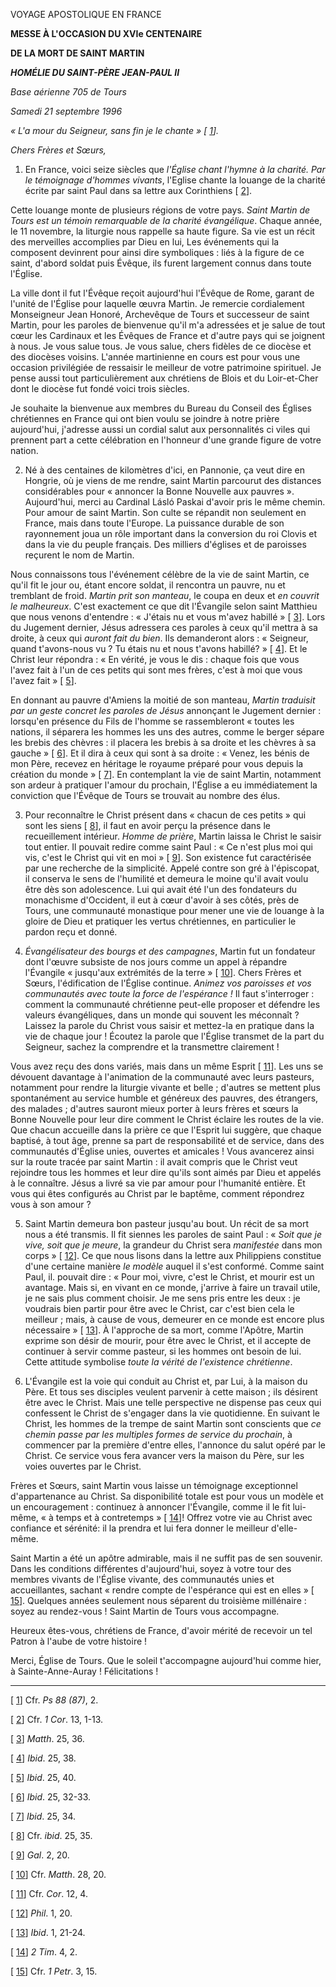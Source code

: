 VOYAGE APOSTOLIQUE EN FRANCE

**MESSE À L'OCCASION DU XVIe CENTENAIRE**

**DE LA MORT DE SAINT MARTIN**

***HOMÉLIE DU SAINT-PÈRE JEAN-PAUL II***

*Base aérienne 705 de Tours*

*Samedi 21 septembre 1996*

*« L'a* *mour du Seigneur, sans fin je le chante » [ [1](#_ftn1 "")].*

*Chers Frères et Sœurs,*

1. En France, voici seize siècles que *l'Église chant l'hymne à la charité. Par le témoignage d'hommes vivants*, l'Eglise chante la louange de la charité écrite par saint Paul dans sa lettre aux Corinthiens [ [2](#_ftn2 "")].

Cette louange monte de plusieurs régions de votre pays. *Saint Martin de Tours est un témoin remarquable de la charité évangélique*. Chaque année, le 11 novembre, la liturgie nous rappelle sa haute figure. Sa vie est un récit des merveilles accomplies par Dieu en lui, Les événements qui la composent devinrent pour ainsi dire symboliques : liés à la figure de ce saint, d'abord soldat puis Évêque, ils furent largement connus dans toute l'Église.

La ville dont il fut l'Évêque reçoit aujourd'hui l'Évêque de Rome, garant de l'unité de l'Église pour laquelle œuvra Martin. Je remercie cordialement Monseigneur Jean Honoré, Archevêque de Tours et successeur de saint Martin, pour les paroles de bienvenue qu'il m'a adressées et je salue de tout cœur les Cardinaux et les Évêques de France et d'autre pays qui se joignent à nous. Je vous salue tous. Je vous salue, chers fidèles de ce diocèse et des diocèses voisins. L'année martinienne en cours est pour vous une occasion privilégiée de ressaisir le meilleur de votre patrimoine spirituel. Je pense aussi tout particulièrement aux chrétiens de Blois et du Loir-et-Cher dont le diocèse fut fondé voici trois siècles.

Je souhaite la bienvenue aux membres du Bureau du Conseil des Églises chrétiennes en France qui ont bien voulu se joindre à notre prière aujourd'hui, j'adresse aussi un cordial salut aux personnalités ci viles qui prennent part a cette célébration en l'honneur d'une grande figure de votre nation.

2. Né à des centaines de kilomètres d'ici, en Pannonie, ça veut dire en Hongrie, où je viens de me rendre, saint Martin parcourut des distances considérables pour « annoncer la Bonne Nouvelle aux pauvres ». Aujourd'hui, merci au Cardinal Lásló Paskai d'avoir pris le même chemin. Pour amour de saint Martin. Son culte se répandit non seulement en France, mais dans toute l'Europe. La puissance durable de son rayonnement joua un rôle important dans la conversion du roi Clovis et dans la vie du peuple français. Des milliers d'églises et de paroisses reçurent le nom de Martin.

Nous connaissons tous l'événement célèbre de la vie de saint Martin, ce qu'il fit le jour ou, étant encore soldat, il rencontra un pauvre, nu et tremblant de froid. *Martin prit son manteau*, le coupa en deux et *en couvrit le malheureux*. C'est exactement ce que dit l'Évangile selon saint Matthieu que nous venons d'entendre : « J'étais nu et vous m'avez habillé »  [ [3](#_ftn3 "")]. Lors du Jugement dernier, Jésus adressera ces paroles à ceux qu'il mettra à sa droite, à ceux qui *auront fait du bien*. Ils demanderont alors : « Seigneur, quand t'avons-nous vu ? Tu étais nu et nous t'avons habillé? » [ [4](#_ftn4 "")]. Et le Christ leur répondra : « En vérité, je vous le dis : chaque fois que vous l'avez fait à l'un de ces petits qui sont mes frères, c'est à moi que vous l'avez fait » [ [5](#_ftn5 "")].

En donnant au pauvre d'Amiens la moitié de son manteau, *Martin traduisit par un geste concret les paroles de Jésus* annonçant le Jugement dernier : lorsqu'en présence du Fils de l'homme se rassembleront « toutes les nations, il séparera les hommes les uns des autres, comme le berger sépare les brebis des chèvres : il placera les brebis à sa droite et les chèvres à sa gauche » [ [6](#_ftn6 "")]. Et il dira à ceux qui sont à sa droite : « Venez, les bénis de mon Père, recevez en héritage le royaume préparé pour vous depuis la création du monde » [ [7](#_ftn7 "")]. En contemplant la vie de saint Martin, notamment son ardeur à pratiquer l'amour du prochain, l'Église a eu immédiatement la conviction que l'Évêque de Tours se trouvait au nombre des élus.

3. Pour reconnaître le Christ présent dans « chacun de ces petits » qui sont les siens [ [8](#_ftn8 "")], il faut en avoir perçu la présence dans le recueillement intérieur. *Homme de prière*, Martin laissa le Christ le saisir tout entier. Il pouvait redire comme saint Paul : « Ce n'est plus moi qui vis, c'est le Christ qui vit en moi » [ [9](#_ftn9 "")]. Son existence fut caractérisée par une recherche de la simplicité. Appelé contre son gré à l'épiscopat, il conserva le sens de l'humilité et demeura le moine qu'il avait voulu être dès son adolescence. Lui qui avait été l'un des fondateurs du monachisme d'Occident, il eut à cœur d'avoir à ses côtés, près de Tours, une communauté monastique pour mener une vie de louange à la gloire de Dieu et pratiquer les vertus chrétiennes, en particulier le pardon reçu et donné.

4. *Évangélisateur des bourgs et des campagnes*, Martin fut un fondateur dont l'œuvre subsiste de nos jours comme un appel à répandre l'Évangile « jusqu'aux extrémités de la terre » [ [10](#_ftn10 "")]. Chers Frères et Sœurs, l'édification de l'Église continue. *Animez vos paroisses et vos communautés avec toute la force de l'espérance !* Il faut s'interroger : comment la communauté chrétienne peut-elle proposer et défendre les valeurs évangéliques, dans un monde qui souvent les méconnaît ? Laissez la parole du Christ vous saisir et mettez-la en pratique dans la vie de chaque jour ! Écoutez la parole que l'Église transmet de la part du Seigneur, sachez la comprendre et la transmettre clairement !

Vous avez reçu des dons variés, mais dans un même Esprit [ [11](#_ftn11 "")]. Les uns se dévouent davantage à l'animation de la communauté avec leurs pasteurs, notamment pour rendre la liturgie vivante et belle ; d'autres se mettent plus spontanément au service humble et généreux des pauvres, des étrangers, des malades ; d'autres sauront mieux porter à leurs frères et sœurs la Bonne Nouvelle pour leur dire comment le Christ éclaire les routes de la vie. Que chacun accueille dans la prière ce que l'Esprit lui suggère, que chaque baptisé, à tout âge, prenne sa part de responsabilité et de service, dans des communautés d'Église unies, ouvertes et amicales ! Vous avancerez ainsi sur la route tracée par saint Martin : il avait compris que le Christ veut rejoindre tous les hommes et leur dire qu'ils sont aimés par Dieu et appelés à le connaître. Jésus a livré sa vie par amour pour l'humanité entière. Et vous qui êtes configurés au Christ par le baptême, comment répondrez vous à son amour ?

5. Saint Martin demeura bon pasteur jusqu'au bout. Un récit de sa mort nous a été transmis. Il fit siennes les paroles de saint Paul : « *Soit que je vive, soit que je meure*, la grandeur du Christ sera *manifestée* dans mon corps » [ [12](#_ftn12 "")]. Ce que nous lisons dans la lettre aux Philippiens constitue d'une certaine manière *le modèle* auquel il s'est conformé. Comme saint Paul, il. pouvait dire : « Pour moi, vivre, c'est le Christ, et mourir est un avantage. Mais si, en vivant en ce monde, j'arrive à faire un travail utile, je ne sais plus comment choisir. Je me sens pris entre les deux : je voudrais bien partir pour être avec le Christ, car c'est bien cela le meilleur ; mais, à cause de vous, demeurer en ce monde est encore plus nécessaire » [ [13](#_ftn13 "")]. À l'approche de sa mort, comme l'Apôtre, Martin exprime son désir de mourir, pour être avec le Christ, et il accepte de continuer à servir comme pasteur, si les hommes ont besoin de lui. Cette attitude symbolise *toute la vérité de l'existence chrétienne*.

6. L'Évangile est la voie qui conduit au Christ et, par Lui, à la maison du Père. Et tous ses disciples veulent parvenir à cette maison ; ils désirent être avec le Christ. Mais une telle perspective ne dispense pas ceux qui confessent le Christ de s'engager dans la vie quotidienne. En suivant le Christ, les hommes de la trempe de saint Martin sont conscients que *ce chemin passe par les multiples formes de service du prochain*, à commencer par la première d'entre elles, l'annonce du salut opéré par le Christ. Ce service vous fera avancer vers la maison du Père, sur les voies ouvertes par le Christ.

Frères et Sœurs, saint Martin vous laisse un témoignage exceptionnel d'appartenance au Christ. Sa disponibilité totale est pour vous un modèle et un encouragement : continuez à annoncer l'Évangile, comme il le fit lui-même, « à temps et à contretemps » [ [14](#_ftn14 "")]! Offrez votre vie au Christ avec confiance et sérénité: il la prendra et lui fera donner le meilleur d'elle-même.

Saint Martin a été un apôtre admirable, mais il ne suffit pas de sen souvenir. Dans les conditions différentes d'aujourd'hui, soyez à votre tour des membres vivants de l'Église vivante, des communautés unies et accueillantes, sachant « rendre compte de l'espérance qui est en elles » [ [15](#_ftn15 "")]. Quelques années seulement nous séparent du troisième millénaire : soyez au rendez-vous ! Saint Martin de Tours vous accompagne.

Heureux êtes-vous, chrétiens de France, d'avoir mérité de recevoir un tel Patron à l'aube de votre histoire !

Merci, Église de Tours. Que le soleil t'accompagne aujourd'hui comme hier, à Sainte-Anne-Auray ! Félicitations !

* * *

[ [1](#_ftnref1 "")] Cfr. *Ps 88 (87)*, 2.

[ [2](#_ftnref2 "")] Cfr. *1 Cor*. 13, 1-13.

[ [3](#_ftnref3 "")] *Matth*. 25, 36.

[ [4](#_ftnref4 "")] *Ibid*. 25, 38.

[ [5](#_ftnref5 "")] *Ibid*. 25, 40.

[ [6](#_ftnref6 "")] *Ibid*. 25, 32-33.

[ [7](#_ftnref7 "")] *Ibid*. 25, 34.

[ [8](#_ftnref8 "")] Cfr. *ibid*. 25, 35.

[ [9](#_ftnref9 "")] *Gal*. 2, 20.

[ [10](#_ftnref10 "")] Cfr. *Matth*. 28, 20.

[ [11](#_ftnref11 "")] Cfr. *Cor*. 12, 4.

[ [12](#_ftnref12 "")] *Phil*. 1, 20.

[ [13](#_ftnref13 "")] *Ibid*. 1, 21-24.

[ [14](#_ftnref14 "")] *2 Tim*. 4, 2.

[ [15](#_ftnref15 "")] Cfr. *1 Petr*. 3, 15.